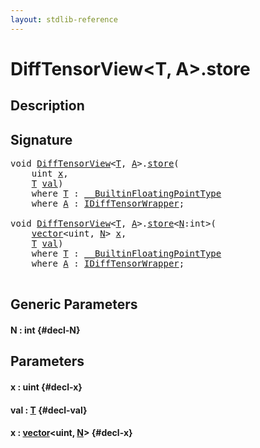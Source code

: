 ```yaml
---
layout: stdlib-reference
---
```


# DiffTensorView\<T, A\>\.store

## Description





## Signature 

<pre>
<span class="code_keyword">void</span> <a href="/stdlib-reference/types/difftensorview-04a/index" class="code_type">DiffTensorView</a>&lt;<a href="/stdlib-reference/types/difftensorview-04a/index#typeparam-T" class="code_type">T</a>, <a href="/stdlib-reference/types/difftensorview-04a/index#typeparam-A" class="code_type">A</a>&gt;.<a href="/stdlib-reference/types/difftensorview-04a/store">store</a>(
    <span class="code_keyword">uint</span> <a href="/stdlib-reference/types/difftensorview-04a/store#decl-x" class="code_param">x</a>,
    <a href="/stdlib-reference/types/difftensorview-04a/index#typeparam-T" class="code_type">T</a> <a href="/stdlib-reference/types/difftensorview-04a/store#decl-val" class="code_param">val</a>)
    <span class='code_keyword'>where</span> <a href="/stdlib-reference/types/difftensorview-04a/index#typeparam-T" class="code_type">T</a> : <a href="/stdlib-reference/interfaces/0_builtinfloatingpointtype-029hm/index" class="code_type">__BuiltinFloatingPointType</a>
    <span class='code_keyword'>where</span> <a href="/stdlib-reference/types/difftensorview-04a/index#typeparam-A" class="code_type">A</a> : <a href="/stdlib-reference/interfaces/idifftensorwrapper-015b/index" class="code_type">IDiffTensorWrapper</a>;

<span class="code_keyword">void</span> <a href="/stdlib-reference/types/difftensorview-04a/index" class="code_type">DiffTensorView</a>&lt;<a href="/stdlib-reference/types/difftensorview-04a/index#typeparam-T" class="code_type">T</a>, <a href="/stdlib-reference/types/difftensorview-04a/index#typeparam-A" class="code_type">A</a>&gt;.<a href="/stdlib-reference/types/difftensorview-04a/store">store</a>&lt;<a href="/stdlib-reference/types/difftensorview-04a/store#decl-N" class="code_var">N</a>:<span class="code_keyword">int</span>&gt;(
    <a href="/stdlib-reference/types/vector/index" class="code_type">vector</a>&lt;<span class="code_keyword">uint</span>, <a href="/stdlib-reference/types/difftensorview-04a/store#decl-N" class="code_var">N</a>&gt; <a href="/stdlib-reference/types/difftensorview-04a/store#decl-x" class="code_param">x</a>,
    <a href="/stdlib-reference/types/difftensorview-04a/index#typeparam-T" class="code_type">T</a> <a href="/stdlib-reference/types/difftensorview-04a/store#decl-val" class="code_param">val</a>)
    <span class='code_keyword'>where</span> <a href="/stdlib-reference/types/difftensorview-04a/index#typeparam-T" class="code_type">T</a> : <a href="/stdlib-reference/interfaces/0_builtinfloatingpointtype-029hm/index" class="code_type">__BuiltinFloatingPointType</a>
    <span class='code_keyword'>where</span> <a href="/stdlib-reference/types/difftensorview-04a/index#typeparam-A" class="code_type">A</a> : <a href="/stdlib-reference/interfaces/idifftensorwrapper-015b/index" class="code_type">IDiffTensorWrapper</a>;

</pre>

## Generic Parameters

#### N  : int {#decl-N}

## Parameters

#### x  : uint {#decl-x}
#### val  : [T](/stdlib-reference/types/difftensorview-04a/index#typeparam-T) {#decl-val}
#### x  : [vector](/stdlib-reference/types/vector/index)\<uint, [N](/stdlib-reference/types/vector/index#decl-N)\> {#decl-x}

